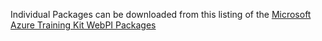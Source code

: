 Individual Packages can be downloaded from this listing of the [Microsoft Azure Training Kit WebPI Packages](http://composer-test.azurewebsites.net/)
